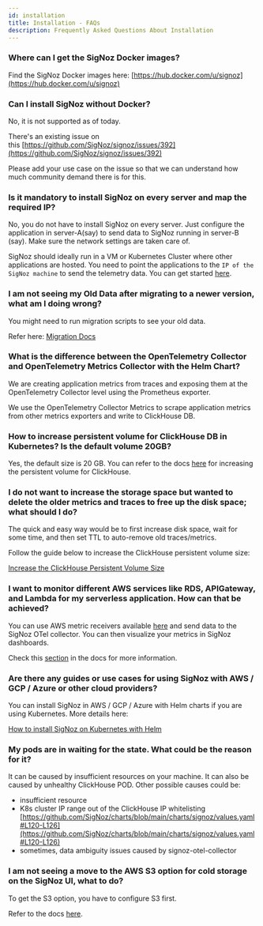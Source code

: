 ```yaml
---
id: installation
title: Installation - FAQs
description: Frequently Asked Questions About Installation
---
```


### Where can I get the SigNoz Docker images?

Find the SigNoz Docker images here: [https://hub.docker.com/u/signoz](https://hub.docker.com/u/signoz)


### Can I install SigNoz without Docker?

No, it is not supported as of today.

There's an existing issue on this [https://github.com/SigNoz/signoz/issues/392](https://github.com/SigNoz/signoz/issues/392)

Please add your use case on the issue so that we can understand how much community demand there is for this.


### Is it mandatory to install SigNoz on every server and map the required IP?

No, you do not have to install SigNoz on every server. Just configure the application in server-A(say) to send data to SigNoz running in server-B (say). Make sure the network settings are taken care of.

SigNoz should ideally run in a VM or Kubernetes Cluster where other applications are hosted. You need to point the applications to the `IP of the SigNoz machine` to send the telemetry data. You can get started [here](https://signoz.io/docs/install/).


### I am not seeing my Old Data after migrating to a newer version, what am I doing wrong?

You might need to run migration scripts to see your old data.

Refer here: [Migration Docs](https://signoz.io/docs/operate/migration/)


### What is the difference between the OpenTelemetry Collector and OpenTelemetry Metrics Collector with the Helm Chart?

We are creating application metrics from traces and exposing them at the OpenTelemetry Collector level using the Prometheus exporter.

We use the OpenTelemetry Collector Metrics to scrape application metrics from other metrics exporters and write to ClickHouse DB.


### How to increase persistent volume for ClickHouse DB in Kubernetes? Is the default volume 20GB?

Yes, the default size is 20 GB. You can refer to the docs [here](https://signoz.io/docs/operate/clickhouse/increase-clickhouse-pv/) for increasing the persistent volume for ClickHouse.


### I do not want to increase the storage space but wanted to delete the older metrics and traces to free up the disk space; what should I do?

The quick and easy way would be to first increase disk space, wait for some time, and then set TTL to auto-remove old traces/metrics.

Follow the guide below to increase the ClickHouse persistent volume size:

[Increase the ClickHouse Persistent Volume Size](https://signoz.io/docs/operate/clickhouse/increase-clickhouse-pv/#increase-persisent-volume)


### I want to monitor different AWS services like RDS, APIGateway, and Lambda for my serverless application. How can that be achieved?

You can use AWS metric receivers available [here](https://github.com/open-telemetry/opentelemetry-collector-contrib/tree/main/receiver) and send data to the SigNoz OTel collector. You can then visualize your metrics in SigNoz dashboards.

Check this [section](https://signoz.io/docs/userguide/send-metrics/#enable-a-specific-metric-receiver) in the docs for more information.


### Are there any guides or use cases for using SigNoz with AWS / GCP / Azure or other cloud providers?

You can install SigNoz in AWS / GCP / Azure with Helm charts if you are using Kubernetes. More details here:

[How to install SigNoz on Kubernetes with Helm](https://signoz.io/docs/install/kubernetes)


### My pods are in waiting for the state. What could be the reason for it?

It can be caused by insufficient resources on your machine. It can also be caused by unhealthy ClickHouse POD. Other possible causes could be:
- insufficient resource
- K8s cluster IP range out of the ClickHouse IP whitelisting
[https://github.com/SigNoz/charts/blob/main/charts/signoz/values.yaml#L120-L126](https://github.com/SigNoz/charts/blob/main/charts/signoz/values.yaml#L120-L126)
- sometimes, data ambiguity issues caused by signoz-otel-collector


### I am not seeing a move to the AWS S3 option for cold storage on the SigNoz UI, what to do?

To get the S3 option, you have to configure S3 first.

Refer to the docs [here](https://signoz.io/docs/userguide/retention-period/#configuring-cold-storage---amazon-s3).


